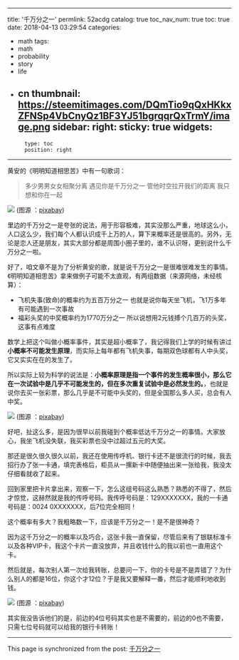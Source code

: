 
---
title: '千万分之一'
permlink: 52acdg
catalog: true
toc_nav_num: true
toc: true
date: 2018-04-13 03:29:54
categories:
- math
tags:
- math
- probability
- story
- life
- cn
thumbnail: https://steemitimages.com/DQmTio9qQxHKkxZFNSp4VbCnyQz1BF3YJ51bgrqqrQxTrmY/image.png
sidebar:
    right:
        sticky: true
widgets:
    -
        type: toc
        position: right
---


黄安的《明明知道相思苦》中有一句歌词：

>多少男男女女相聚分离
遇见你是千万分之一
管他时空拉开我们的距离
我只想和你在一起

![](https://steemitimages.com/DQmTio9qQxHKkxZFNSp4VbCnyQz1BF3YJ51bgrqqrQxTrmY/image.png)
(图源 ：[pixabay](https://pixabay.com))

里边的千万分之一是夸张的说法，用于形容极难，其实没那么严重，地球这么小，人口这么少，我们每个人都认识成千上万的人，算下来概率还是很高的。另外，无论是恋人还是朋友，其实大部分都是周围小圈子里的，谁不认识呀，更别说什么千万分之一啦。

好了，咱文章不是为了分析黄安的歌，就是说千万分之一是很难很难发生的事情。《明明知道相思苦》拿来做例子可能不太直观，有两组数据（来源网络，未经核算）：
* 飞机失事(致命)的概率约为五百万分之一
也就是说你每天坐飞机，飞1万多年有可能遇到一次事故
* 福彩头奖的中奖概率约为1770万分之一
所以说想用2元钱搏个几百万的头奖，这事有点难度

数学上把这个叫做小概率事件，其实是超小概率了，我记得我们上学的时候有讲过**小概率不可能发生原理**，而实际上每年都有飞机失事，每期双色球都有人中头奖，它又实实在在的发生了。

所以实际上较为科学的说法是：**小概率原理是指一个事件的发生概率很小，那么它在一次试验中是几乎不可能发生的，但在多次重复试验中是必然发生的。**，也就是说你去买一张彩票，那么几乎是不可能中头奖的，但是全国那么多人买，总会有人中奖。

![](https://steemitimages.com/DQmZZmiLtmHMKDYUUzg6QadEhS9fdT9iZ4hQXeQL7FrHNPW/image.png)
(图源 ：[pixabay](https://pixabay.com))

好吧，扯这么多，是因为很早以前我碰到个概率低达千万分之一的事情。大家放心，我坐飞机没失联，我买彩票也没中过超过五元的大奖。

那还是很久很久很久以前，我还在使用传呼机、银行卡还不是很流行的时候，我去招行办了张一卡通，填完表格后，柜员从一摞新卡中随便抽出来一张给我，我没太仔细看就收了起来。

回到家里把卡片拿出来，观察一下，怎么这组号码这么熟悉？熟悉的不得了，然后才惊觉，这赫然就是我的传呼号码。我传呼号码是：129XXXXXXX，我的一卡通号码是：0024 0XXXXXXX，后7位完全相同！

这个概率有多大？我粗略数一下，应该是千万分之一！是不是很神奇？

因为这千万分之一的概率以及巧合，这张卡我一直保留，尽管后来有了银联标准卡以及各种VIP卡，我这个卡片一直没放弃，并且收钱什么的我以前也一直用这个卡。

然后就是，每次别人第一次给我转账，总要问一下，你的卡号是不是弄错了？为什么别人的都是16位，你这个才12位？于是我又要解释一番，然后才能顺利地收到钱。

![](https://steemitimages.com/DQmbEB5pRuGsqkeJgS3jx3veRujMbTJFhavyEnmRL8RyyAn/image.png)
(图源 ：[pixabay](https://pixabay.com))

其实我没告诉他们的是，前边的4位号码其实也是不需要的，前边的0也不需要，只需七位号码就可以给我的银行卡转账！

- - -

This page is synchronized from the post: [千万分之一](https://steemit.com/@oflyhigh/52acdg)

